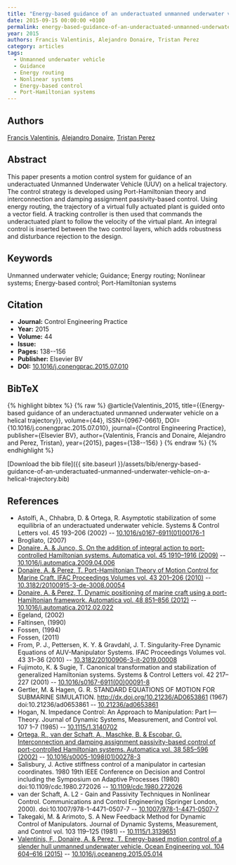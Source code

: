 ```yaml
---
title: "Energy-based guidance of an underactuated unmanned underwater vehicle on a helical trajectory"
date: 2015-09-15 00:00:00 +0100
permalink: energy-based-guidance-of-an-underactuated-unmanned-underwater-vehicle-on-a-helical-trajectory
year: 2015
authors: Francis Valentinis, Alejandro Donaire, Tristan Perez
category: articles
tags:
  - Unmanned underwater vehicle
  - Guidance
  - Energy routing
  - Nonlinear systems
  - Energy-based control
  - Port-Hamiltonian systems
---
```

 
## Authors
[Francis Valentinis](authors/francis-valentinis), [Alejandro Donaire](authors/alejandro-donaire), [Tristan Perez](authors/tristan-perez)
 
## Abstract
This paper presents a motion control system for guidance of an underactuated Unmanned Underwater Vehicle (UUV) on a helical trajectory. The control strategy is developed using Port-Hamiltonian theory and interconnection and damping assignment passivity-based control. Using energy routing, the trajectory of a virtual fully actuated plant is guided onto a vector field. A tracking controller is then used that commands the underactuated plant to follow the velocity of the virtual plant. An integral control is inserted between the two control layers, which adds robustness and disturbance rejection to the design.
 
## Keywords
Unmanned underwater vehicle; Guidance; Energy routing; Nonlinear systems; Energy-based control; Port-Hamiltonian systems
 
## Citation
- **Journal:** Control Engineering Practice
- **Year:** 2015
- **Volume:** 44
- **Issue:** 
- **Pages:** 138--156
- **Publisher:** Elsevier BV
- **DOI:** [10.1016/j.conengprac.2015.07.010](https://doi.org/10.1016/j.conengprac.2015.07.010)
 
## BibTeX
{% highlight bibtex %}
{% raw %}
@article{Valentinis_2015,
  title={{Energy-based guidance of an underactuated unmanned underwater vehicle on a helical trajectory}},
  volume={44},
  ISSN={0967-0661},
  DOI={10.1016/j.conengprac.2015.07.010},
  journal={Control Engineering Practice},
  publisher={Elsevier BV},
  author={Valentinis, Francis and Donaire, Alejandro and Perez, Tristan},
  year={2015},
  pages={138--156}
}
{% endraw %}
{% endhighlight %}
 
[Download the bib file]({{ site.baseurl }}/assets/bib/energy-based-guidance-of-an-underactuated-unmanned-underwater-vehicle-on-a-helical-trajectory.bib)
 
## References
- Astolfi, A., Chhabra, D. & Ortega, R. Asymptotic stabilization of some equilibria of an underactuated underwater vehicle. Systems &amp; Control Letters vol. 45 193–206 (2002) -- [10.1016/s0167-6911(01)00176-1](https://doi.org/10.1016/s0167-6911(01)00176-1)
- Brogliato, (2007)
- [Donaire, A. & Junco, S. On the addition of integral action to port-controlled Hamiltonian systems. Automatica vol. 45 1910–1916 (2009)](on-the-addition-of-integral-action-to-port-controlled-hamiltonian-systems) -- [10.1016/j.automatica.2009.04.006](https://doi.org/10.1016/j.automatica.2009.04.006)
- [Donaire, A. & Perez, T. Port-Hamiltonian Theory of Motion Control for Marine Craft. IFAC Proceedings Volumes vol. 43 201–206 (2010)](port-hamiltonian-theory-of-motion-control-for-marine-craft) -- [10.3182/20100915-3-de-3008.00054](https://doi.org/10.3182/20100915-3-de-3008.00054)
- [Donaire, A. & Perez, T. Dynamic positioning of marine craft using a port-Hamiltonian framework. Automatica vol. 48 851–856 (2012)](dynamic-positioning-of-marine-craft-using-a-port-hamiltonian-framework) -- [10.1016/j.automatica.2012.02.022](https://doi.org/10.1016/j.automatica.2012.02.022)
- Egeland, (2002)
- Faltinsen, (1990)
- Fossen, (1994)
- Fossen, (2011)
- From, P. J., Pettersen, K. Y. & Gravdahl, J. T. Singularity-Free Dynamic Equations of AUV-Manipulator Systems. IFAC Proceedings Volumes vol. 43 31–36 (2010) -- [10.3182/20100906-3-it-2019.00008](https://doi.org/10.3182/20100906-3-it-2019.00008)
- Fujimoto, K. & Sugie, T. Canonical transformation and stabilization of generalized Hamiltonian systems. Systems &amp; Control Letters vol. 42 217–227 (2001) -- [10.1016/s0167-6911(00)00091-8](https://doi.org/10.1016/s0167-6911(00)00091-8)
- Gertler, M. & Hagen, G. R. STANDARD EQUATIONS OF MOTION FOR SUBMARINE SIMULATION. http://dx.doi.org/10.21236/AD0653861 (1967) doi:10.21236/ad0653861 -- [10.21236/ad0653861](https://doi.org/10.21236/ad0653861)
- Hogan, N. Impedance Control: An Approach to Manipulation: Part I—Theory. Journal of Dynamic Systems, Measurement, and Control vol. 107 1–7 (1985) -- [10.1115/1.3140702](https://doi.org/10.1115/1.3140702)
- [Ortega, R., van der Schaft, A., Maschke, B. & Escobar, G. Interconnection and damping assignment passivity-based control of port-controlled Hamiltonian systems. Automatica vol. 38 585–596 (2002)](interconnection-and-damping-assignment-passivity-based-control-of-port-controlled-hamiltonian-systems) -- [10.1016/s0005-1098(01)00278-3](https://doi.org/10.1016/s0005-1098(01)00278-3)
- Salisbury, J. Active stiffness control of a manipulator in cartesian coordinates. 1980 19th IEEE Conference on Decision and Control including the Symposium on Adaptive Processes (1980) doi:10.1109/cdc.1980.272026 -- [10.1109/cdc.1980.272026](https://doi.org/10.1109/cdc.1980.272026)
- van der Schaft, A. L2 - Gain and Passivity Techniques in Nonlinear Control. Communications and Control Engineering (Springer London, 2000). doi:10.1007/978-1-4471-0507-7 -- [10.1007/978-1-4471-0507-7](https://doi.org/10.1007/978-1-4471-0507-7)
- Takegaki, M. & Arimoto, S. A New Feedback Method for Dynamic Control of Manipulators. Journal of Dynamic Systems, Measurement, and Control vol. 103 119–125 (1981) -- [10.1115/1.3139651](https://doi.org/10.1115/1.3139651)
- [Valentinis, F., Donaire, A. & Perez, T. Energy-based motion control of a slender hull unmanned underwater vehicle. Ocean Engineering vol. 104 604–616 (2015)](energy-based-motion-control-of-a-slender-hull-unmanned-underwater-vehicle) -- [10.1016/j.oceaneng.2015.05.014](https://doi.org/10.1016/j.oceaneng.2015.05.014)

